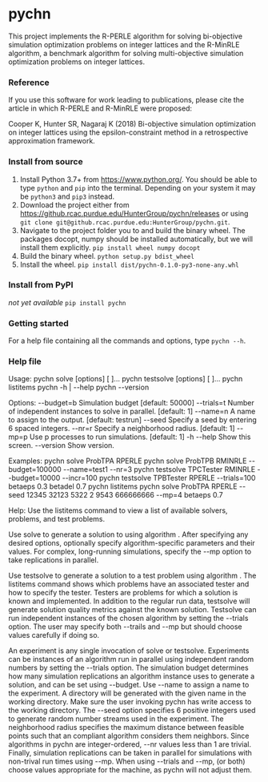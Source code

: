 # pychn

This project implements the R-PERLE algorithm for solving bi-objective simulation optimization problems on integer lattices and the R-MinRLE algorithm, a benchmark algorithm for solving multi-objective simulation optimization problems on integer lattices.

### Reference
If you use this software for work leading to publications, please cite the article in which R-PERLE and R-MinRLE were proposed:

Cooper K, Hunter SR, Nagaraj K (2018) Bi-objective simulation optimization on integer lattices using the epsilon-constraint method in a retrospective approximation framework.

### Install from source
1. Install Python 3.7+ from https://www.python.org/. You should be able to type `python` and `pip` into the terminal. Depending on your system it may be `python3` and `pip3` instead.
1. Download the project either from https://github.rcac.purdue.edu/HunterGroup/pychn/releases or using
 `git clone git@github.rcac.purdue.edu:HunterGroup/pychn.git`.
1. Navigate to the project folder you to and build the binary wheel. The packages docopt, numpy should be installed automatically, but we will install them explicitly.
`pip install wheel numpy docopt`
1. Build the binary wheel.
`python setup.py bdist_wheel`
1. Install the wheel.
`pip install dist/pychn-0.1.0-py3-none-any.whl`

### Install from PyPI
*not yet available*
`pip install pychn`

### Getting started
For a help file containing all the commands and options, type `pychn --h`.

### Help file
Usage:
  pychn solve <problem> <solver> [options] [<param> <val>]...
  pychn testsolve <tester> <solver> [options] [<param> <val>]...
  pychn listitems
  pychn -h | --help
  pychn --version

Options:
  --budget=b                Simulation budget [default: 50000]
  --trials=t                Number of independent instances to solve in
                                parallel. [default: 1]
  --name=n                  A name to assign to the output. [default: testrun]
  --seed                    Specify a seed by entering 6 spaced integers.
  --nr=r                    Specify a neighborhood radius. [default: 1]
  --mp=p                    Use p processes to run simulations. [default: 1]
  -h --help                 Show this screen.
  --version                 Show version.

Examples:
  pychn solve ProbTPA RPERLE
  pychn solve ProbTPB RMINRLE --budget=100000  --name=test1 --nr=3
  pychn testsolve TPCTester RMINRLE --budget=10000 --incr=100
  pychn testsolve TPBTester RPERLE --trials=100 betaeps 0.3 betadel 0.7
  pychn listitems
  pychn solve ProbTPA RPERLE --seed 12345 32123 5322 2 9543 666666666 --mp=4 betaeps 0.7

Help:
  Use the listitems command to view a list of available solvers, problems, and
  test problems.

  Use solve to generate a solution to <problem> using algorithm <solver>.
  After specifying any desired options, optionally specify algorithm-specific
  parameters and their values. For complex, long-running simulations, specify
  the --mp option to take replications in parallel.

  Use testsolve to generate a solution to a <tester> test problem using
  algorithm <solver>. The listitems command shows which problems have an
  associated tester and how to specify the tester. Testers are problems for
  which a solution is known and implemented. In addition to the regular run
  data, testsolve will generate solution quality metrics against the known
  solution. Testsolve can run independent instances of the chosen algorithm
  by setting the --trials option. The user may specify both --trails and --mp
  but should choose values carefully if doing so.

  An experiment is any single invocation of solve or testsolve. Experiments can
  be instances of an algorithm run in parallel using independent random numbers
  by setting the --trials option. The simulation budget determines how many
  simulation replications an algorithm instance uses to generate a solution, and
  can be set using --budget. Use --name to assign a name to the experiment. A
  directory will be generated with the given name in the working directory. Make
  sure the user invoking pychn has write access to the working directory. The
  --seed option specifies 6 positive integers used to generate random number
  streams used in the experiment. The neighborhood radius specifies the maximum
  distance between feasible points such that an compliant algorithm considers
  them neighbors. Since algorithms in pychn are integer-ordered, --nr values
  less than 1 are trivial. Finally, simulation replications can be taken in
  parallel for simulations with non-trival run times using --mp. When using
  --trials and --mp, (or both) choose values appropriate for the machine, as
  pychn will not adjust them.
